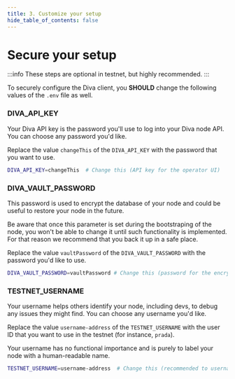 ```yaml
---
title: 3. Customize your setup
hide_table_of_contents: false
---
```


# Secure your setup

:::info
These steps are optional in testnet, but highly recommended.
:::

To securely configure the Diva client, you **SHOULD** change the following values of the `.env` file as well.

### DIVA_API_KEY

Your Diva API key is the password you'll use to log into your Diva node API. You can choose any password you'd like.

Replace the value `changeThis` of the `DIVA_API_KEY` with the password that you want to use.

```bash
DIVA_API_KEY=changeThis  # Change this (API key for the operator UI)
```

### DIVA_VAULT_PASSWORD

This password is used to encrypt the database of your node and could be useful to restore your node in the future.

Be aware that once this parameter is set during the bootstraping of the node, you won't be able to change it until such functionality is implemented. For that reason we recommend that you back it up in a safe place.

Replace the value `vaultPassword` of the `DIVA_VAULT_PASSWORD` with the password you'd like to use.

```bash
DIVA_VAULT_PASSWORD=vaultPassword # Change this (password for the encrypted vault)
```

### TESTNET_USERNAME

Your username helps others identify your node, including devs, to debug any issues they might find. You can choose any username you'd like.

Replace the value `username-address` of the `TESTNET_USERNAME` with the user ID that you want to use in the testnet (for instance, `prada`).

Your username has no functional importance and is purely to label your node with a human-readable name.


```bash
TESTNET_USERNAME=username-address  # Change this (recommended to username of the operator and ethereum address)
```

